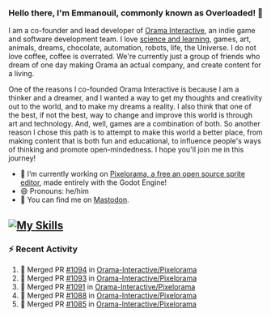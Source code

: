 ### Hello there, I'm Emmanouil, commonly known as Overloaded! 👋
I am a co-founder and lead developer of [Orama Interactive](https://www.oramainteractive.com/), an indie game and software development team. I love [science and learning](https://github.com/OverloadedOrama/KnowledgeBase), games, art, animals, dreams, chocolate, automation, robots, life, the Universe. I do not love coffee, coffee is overrated. We're currently just a group of friends who dream of one day making Orama an actual company, and create content for a living.

One of the reasons I co-founded Orama Interactive is because I am a thinker and a dreamer, and I wanted a way to get my thoughts and creativity out to the world, and to make my dreams a reality. I also think that one of the best, if not the best, way to change and improve this world is through art and technology. And, well, games are a combination of both. So another reason I chose this path is to attempt to make this world a better place, from making content that is both fun and educational, to influence people's ways of thinking and promote open-mindedness. I hope you'll join me in this journey!

- 🔭 I’m currently working on [Pixelorama, a free an open source sprite editor](https://github.com/Orama-Interactive/Pixelorama), made entirely with the Godot Engine!
- 😄 Pronouns: he/him
- 🐘 You can find me on <a rel="me" href="https://mastodon.social/@Overloaded">Mastodon</a>.

[![My Skills](https://skillicons.dev/icons?i=godot,py,cpp,cs,git,linux,html)](https://skillicons.dev)
---

### :zap: Recent Activity

<!--START_SECTION:activity-->
1. 🎉 Merged PR [#1094](https://github.com/Orama-Interactive/Pixelorama/pull/1094) in [Orama-Interactive/Pixelorama](https://github.com/Orama-Interactive/Pixelorama)
2. 🎉 Merged PR [#1093](https://github.com/Orama-Interactive/Pixelorama/pull/1093) in [Orama-Interactive/Pixelorama](https://github.com/Orama-Interactive/Pixelorama)
3. 🎉 Merged PR [#1091](https://github.com/Orama-Interactive/Pixelorama/pull/1091) in [Orama-Interactive/Pixelorama](https://github.com/Orama-Interactive/Pixelorama)
4. 🎉 Merged PR [#1088](https://github.com/Orama-Interactive/Pixelorama/pull/1088) in [Orama-Interactive/Pixelorama](https://github.com/Orama-Interactive/Pixelorama)
5. 🎉 Merged PR [#1085](https://github.com/Orama-Interactive/Pixelorama/pull/1085) in [Orama-Interactive/Pixelorama](https://github.com/Orama-Interactive/Pixelorama)
<!--END_SECTION:activity-->

<!--
**OverloadedOrama/OverloadedOrama** is a ✨ _special_ ✨ repository because its `README.md` (this file) appears on your GitHub profile.

Here are some ideas to get you started:

- 👯 I’m looking to collaborate on ...
- 🤔 I’m looking for help with ...
- 💬 Ask me about ...
- 📫 How to reach me: ...
- ⚡ Fun fact: ...
-->
